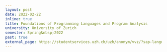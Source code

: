 ```yaml
---
layout: post
date: 2022-02-22
inline: true
title: Foundations of Programming Languages and Program Analysis
university: University of Zurich
semester: Spring&nbsp;2022
past: true
external_page: https://studentservices.uzh.ch/uzh/anonym/vvz/?sap-language=EN&sap-ui-language=EN#/details/2021/004/E/51107925/////////51107916/Foundations%2520of%2520Programming%2520Languages%2520and%2520Program%2520Analysis%2520(L%252BE)
---
```

